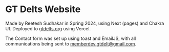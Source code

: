 # GT Delts Website

Made by Reetesh Sudhakar in Spring 2024, using Next (pages) and Chakra UI. Deployed to [gtdelts.org](https://www.gtdelts.org) using Vercel.

The Contact form was set up using toast and EmailJS, with all communications being sent to [memberdev.gtdelt@gmail.com](mailto:memberdev.gtdelt@gmail.com). 
